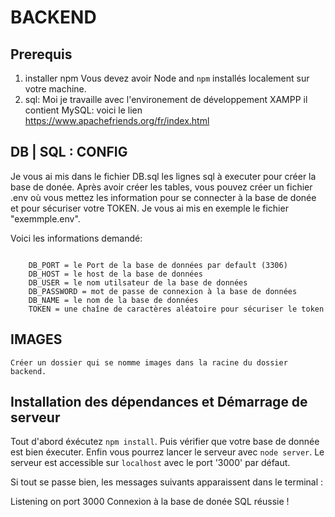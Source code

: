 # BACKEND #

## Prerequis ##
1. installer npm
    Vous devez avoir Node and `npm` installés localement sur votre machine.
2. sql:
    Moi je travaille avec l'environement de développement XAMPP il contient MySQL:
    voici le lien https://www.apachefriends.org/fr/index.html

## DB | SQL : CONFIG ##
Je vous ai mis dans le fichier DB.sql les lignes sql à executer pour créer la base de donée.
Après avoir créer les tables, vous pouvez créer un fichier .env où vous mettez les information pour se connecter à la base de donée et pour sécuriser votre TOKEN.
Je vous ai mis en exemple le fichier "exemmple.env".

Voici les informations demandé: 
<pre><code>
    DB_PORT = le Port de la base de données par default (3306)
    DB_HOST = le host de la base de données
    DB_USER = le nom utilsateur de la base de données
    DB_PASSWORD = mot de passe de connexion à la base de données
    DB_NAME = le nom de la base de données
    TOKEN = une chaîne de caractères aléatoire pour sécuriser le token
</code></pre>

## IMAGES ##
    Créer un dossier qui se nomme images dans la racine du dossier backend.


## Installation des dépendances et Démarrage de serveur ##
Tout d'abord éxécutez `npm install`.
Puis vérifier que votre base de donnée est bien éxecuter.
Enfin vous pourrez lancer le serveur avec `node server`. 
Le serveur est accessible sur `localhost` avec le port '3000' par défaut.

Si tout se passe bien, les messages suivants apparaissent dans le terminal :

  Listening on port 3000
  Connexion à la base de donée SQL réussie !

